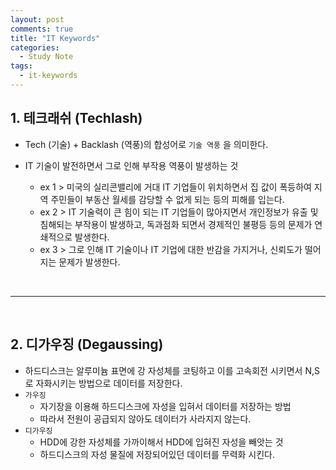```yaml
---
layout: post
comments: true
title: "IT Keywords"
categories:
  - Study Note
tags:
  - it-keywords
---
```


## 1. 테크래쉬 (Techlash)
- Tech (기술) + Backlash (역풍)의 합성어로 `기술 역풍` 을 의미한다.
- IT 기술이 발전하면서 그로 인해 부작용 역풍이 발생하는 것

    - ex 1 > 미국의 실리콘밸리에 거대 IT 기업들이 위치하면서 집 값이 폭등하여 지역 주민들이 부동산 월세를 감당할 수 없게 되는 등의 피해를 입는다.
    - ex 2 > IT 기술력이 큰 힘이 되는 IT 기업들이 많아지면서 개인정보가 유출 및 침해되는 부작용이 발생하고, 독과점화 되면서 경제적인 불평등 등의 문제가 연쇄적으로 발생한다.
    - ex 3 > 그로 인해 IT 기술이나 IT 기업에 대한 반감을 가지거나, 신뢰도가 떨어지는 문제가 발생한다.

<br>

----
<br>

## 2. 디가우징 (Degaussing)
- 하드디스크는 알루미늄 표면에 강 자성체를 코팅하고 이를 고속회전 시키면서 N,S로 자화시키는 방법으로 데이터를 저장한다.
- `가우징`
    - 자기장을 이용해 하드디스크에 자성을 입혀서 데이터를 저장하는 방법
    - 따라서 전원이 공급되지 않아도 데이터가 사라지지 않는다.
- `디가우징`
    - HDD에 강한 자성체를 가까이해서 HDD에 입혀진 자성을 빼앗는 것
    - 하드디스크의 자성 물질에 저장되어있던 데이터를 무력화 시킨다.
